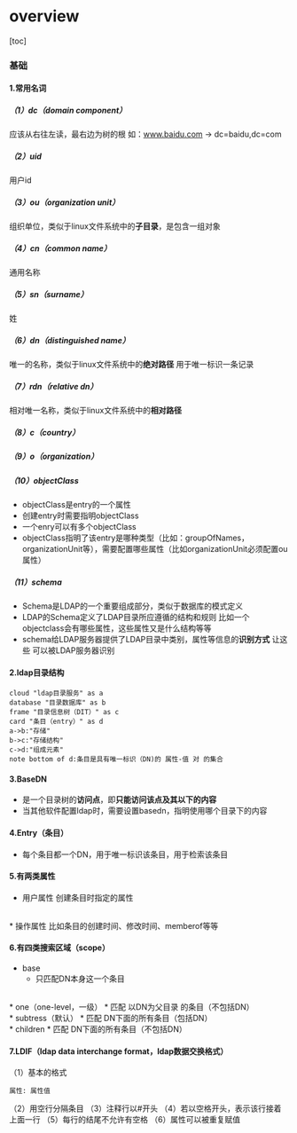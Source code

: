 # overview
[toc]
### 基础

#### 1.常用名词
##### （1）dc（domain component）
应该从右往左读，最右边为树的根
如：www.baidu.com -> dc=baidu,dc=com

##### （2）uid
用户id

##### （3）ou（organization unit）
组织单位，类似于linux文件系统中的**子目录**，是包含一组对象

##### （4）cn（common name）
通用名称

##### （5）sn（surname）
姓

##### （6）dn（distinguished name）
唯一的名称，类似于linux文件系统中的**绝对路径**
用于唯一标识一条记录

##### （7）rdn（relative dn）
相对唯一名称，类似于linux文件系统中的**相对路径**

##### （8）c（country）

##### （9）o（organization）

##### （10）objectClass
* objectClass是entry的一个属性
* 创建entry时需要指明objectClass
* 一个enry可以有多个objectClass
* objectClass指明了该entry是哪种类型（比如：groupOfNames，organizationUnit等），需要配置哪些属性（比如organizationUnit必须配置ou属性）

##### （11）schema
* Schema是LDAP的一个重要组成部分，类似于数据库的模式定义
* LDAP的Schema定义了LDAP目录所应遵循的结构和规则
比如一个 objectclass会有哪些属性，这些属性又是什么结构等等
* schema给LDAP服务器提供了LDAP目录中类别，属性等信息的**识别方式**
  让这些 可以被LDAP服务器识别

#### 2.ldap目录结构
```plantuml
cloud "ldap目录服务" as a
database "目录数据库" as b
frame "目录信息树（DIT）" as c
card "条目（entry）" as d
a->b:"存储"
b->c:"存储结构"
c->d:"组成元素"
note bottom of d:条目是具有唯一标识（DN)的 属性-值 对 的集合
```

#### 3.BaseDN
* 是一个目录树的**访问点**，即**只能访问该点及其以下的内容**
* 当其他软件配置ldap时，需要设置basedn，指明使用哪个目录下的内容

#### 4.Entry（条目）
* 每个条目都一个DN，用于唯一标识该条目，用于检索该条目

#### 5.有两类属性
* 用户属性
创建条目时指定的属性
</br>
* 操作属性
比如条目的创建时间、修改时间、memberof等等

#### 6.有四类搜索区域（scope）
* base
  * 只匹配DN本身这一个条目
</br>
* one（one-level，一级）
  * 匹配 以DN为父目录 的条目（不包括DN）
</br>
* subtress（默认）
  * 匹配 DN下面的所有条目（包括DN）
</br>
* children
  * 匹配 DN下面的所有条目（不包括DN）

#### 7.LDIF（ldap data interchange format，ldap数据交换格式）
（1）基本的格式
```shell
属性: 属性值
```
（2）用空行分隔条目
（3）注释行以#开头
（4）若以空格开头，表示该行接着上面一行
（5）每行的结尾不允许有空格
（6）属性可以被重复赋值
